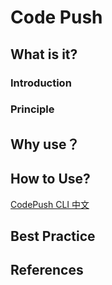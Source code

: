 # Code Push

## What is it?

### Introduction

### Principle

## Why use？

## How to Use?

[CodePush CLI 中文](https://github.com/Microsoft/code-push/blob/master/cli/README-cn.md)

## Best Practice

## References

